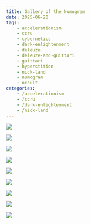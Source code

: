 ```yaml
---
title: Gallery of the Numogram
date: 2025-06-20
tags:
    - accelerationism
    - ccru
    - cybernetics
    - dark-enlightenment
    - deleuze
    - deleuze-and-guittari
    - guittari
    - hyperstition
    - nick-land
    - numogram
    - occult
categories:
    - /accelerationism
    - /ccru
    - /dark-enlightenment
    - /nick-land
---
```


![](2025-06-20_numogram-01-dark-01.png)

![](2025-06-20_numogram-01-light-01.png)

![](2025-06-20_numogram-02-dark-01.png)

![](2025-06-20_numogram-02-light-01.png)

![](2025-06-20_numogram-02-light-02.png)

![](2025-06-20_numogram-03-dark-01.png)

![](2025-06-20_numogram-03-light-02.png)

![](2025-06-20_numogram-04-dark-01.png)

![](2025-06-20_numogram-04-light-01.png)